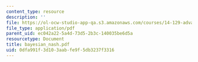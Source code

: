 ```yaml
---
content_type: resource
description: ''
file: https://ol-ocw-studio-app-qa.s3.amazonaws.com/courses/14-129-advanced-contract-theory-spring-2005/0dfa991f3d103aabfe9f5db3237f3316_bayesian_nash.pdf
file_type: application/pdf
parent_uid: ec042a22-5a4d-73d5-2b3c-140035be6d5a
resourcetype: Document
title: bayesian_nash.pdf
uid: 0dfa991f-3d10-3aab-fe9f-5db3237f3316
---
```

